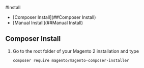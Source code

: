 #Install
* [Composer Install](##Composer Install)
* [Manual Install](##Manual Install)

## Composer Install

1. Go to the root folder of your Magento 2 installation and type

   ```shell
   composer require magento/magento-composer-installer
   ```
